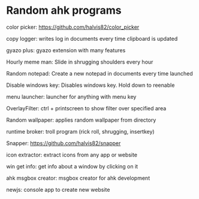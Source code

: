 # Random ahk programs

color picker: https://github.com/halvis82/color_picker

copy logger: writes log in documents every time clipboard is updated

gyazo plus: gyazo extension with many features

Hourly meme man: Slide in shrugging shoulders every hour

Random notepad: Create a new notepad in documents every time launched

Disable windows key: Disables windows key. Hold down to reenable

menu launcher: launcher for anything with menu key

OverlayFilter: ctrl + printscreen to show filter over specified area

Random wallpaper: applies random wallpaper from directory

runtime broker: troll program (rick roll, shrugging, insertkey)

Snapper: https://github.com/halvis82/snapper

icon extractor: extract icons from any app or website

win get info: get info about a window by clicking on it

ahk msgbox creator: msgbox creator for ahk development

newjs: console app to create new website
